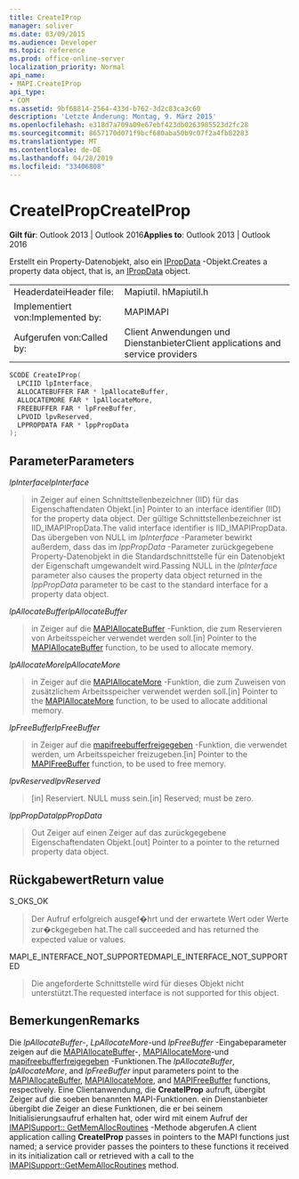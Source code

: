 ```yaml
---
title: CreateIProp
manager: soliver
ms.date: 03/09/2015
ms.audience: Developer
ms.topic: reference
ms.prod: office-online-server
localization_priority: Normal
api_name:
- MAPI.CreateIProp
api_type:
- COM
ms.assetid: 9bf68814-2564-433d-b762-3d2c83ca3c60
description: 'Letzte Änderung: Montag, 9. März 2015'
ms.openlocfilehash: e318d7a709a09e67ebf423db0263985523d2fc28
ms.sourcegitcommit: 8657170d071f9bcf680aba50b9c07f2a4fb82283
ms.translationtype: MT
ms.contentlocale: de-DE
ms.lasthandoff: 04/28/2019
ms.locfileid: "33406808"
---
```

# <a name="createiprop"></a><span data-ttu-id="375a5-103">CreateIProp</span><span class="sxs-lookup"><span data-stu-id="375a5-103">CreateIProp</span></span>

  
  
<span data-ttu-id="375a5-104">**Gilt für**: Outlook 2013 | Outlook 2016</span><span class="sxs-lookup"><span data-stu-id="375a5-104">**Applies to**: Outlook 2013 | Outlook 2016</span></span> 
  
<span data-ttu-id="375a5-105">Erstellt ein Property-Datenobjekt, also ein [IPropData](ipropdataimapiprop.md) -Objekt.</span><span class="sxs-lookup"><span data-stu-id="375a5-105">Creates a property data object, that is, an [IPropData](ipropdataimapiprop.md) object.</span></span> 
  
|||
|:-----|:-----|
|<span data-ttu-id="375a5-106">Headerdatei</span><span class="sxs-lookup"><span data-stu-id="375a5-106">Header file:</span></span>  <br/> |<span data-ttu-id="375a5-107">Mapiutil. h</span><span class="sxs-lookup"><span data-stu-id="375a5-107">Mapiutil.h</span></span>  <br/> |
|<span data-ttu-id="375a5-108">Implementiert von:</span><span class="sxs-lookup"><span data-stu-id="375a5-108">Implemented by:</span></span>  <br/> |<span data-ttu-id="375a5-109">MAPI</span><span class="sxs-lookup"><span data-stu-id="375a5-109">MAPI</span></span>  <br/> |
|<span data-ttu-id="375a5-110">Aufgerufen von:</span><span class="sxs-lookup"><span data-stu-id="375a5-110">Called by:</span></span>  <br/> |<span data-ttu-id="375a5-111">Client Anwendungen und Dienstanbieter</span><span class="sxs-lookup"><span data-stu-id="375a5-111">Client applications and service providers</span></span>  <br/> |
   
```cpp
SCODE CreateIProp(
  LPCIID lpInterface,
  ALLOCATEBUFFER FAR * lpAllocateBuffer,
  ALLOCATEMORE FAR * lpAllocateMore,
  FREEBUFFER FAR * lpFreeBuffer,
  LPVOID lpvReserved,
  LPPROPDATA FAR * lppPropData
);
```

## <a name="parameters"></a><span data-ttu-id="375a5-112">Parameter</span><span class="sxs-lookup"><span data-stu-id="375a5-112">Parameters</span></span>

 <span data-ttu-id="375a5-113">_lpInterface_</span><span class="sxs-lookup"><span data-stu-id="375a5-113">_lpInterface_</span></span>
  
> <span data-ttu-id="375a5-114">in Zeiger auf einen Schnittstellenbezeichner (IID) für das Eigenschaftendaten Objekt.</span><span class="sxs-lookup"><span data-stu-id="375a5-114">[in] Pointer to an interface identifier (IID) for the property data object.</span></span> <span data-ttu-id="375a5-115">Der gültige Schnittstellenbezeichner ist IID_IMAPIPropData.</span><span class="sxs-lookup"><span data-stu-id="375a5-115">The valid interface identifier is IID_IMAPIPropData.</span></span> <span data-ttu-id="375a5-116">Das übergeben von NULL im _lpInterface_ -Parameter bewirkt außerdem, dass das im _lppPropData_ -Parameter zurückgegebene Property-Datenobjekt in die Standardschnittstelle für ein Datenobjekt der Eigenschaft umgewandelt wird.</span><span class="sxs-lookup"><span data-stu-id="375a5-116">Passing NULL in the  _lpInterface_ parameter also causes the property data object returned in the  _lppPropData_ parameter to be cast to the standard interface for a property data object.</span></span> 
    
 <span data-ttu-id="375a5-117">_lpAllocateBuffer_</span><span class="sxs-lookup"><span data-stu-id="375a5-117">_lpAllocateBuffer_</span></span>
  
> <span data-ttu-id="375a5-118">in Zeiger auf die [MAPIAllocateBuffer](mapiallocatebuffer.md) -Funktion, die zum Reservieren von Arbeitsspeicher verwendet werden soll.</span><span class="sxs-lookup"><span data-stu-id="375a5-118">[in] Pointer to the [MAPIAllocateBuffer](mapiallocatebuffer.md) function, to be used to allocate memory.</span></span> 
    
 <span data-ttu-id="375a5-119">_lpAllocateMore_</span><span class="sxs-lookup"><span data-stu-id="375a5-119">_lpAllocateMore_</span></span>
  
> <span data-ttu-id="375a5-120">in Zeiger auf die [MAPIAllocateMore](mapiallocatemore.md) -Funktion, die zum Zuweisen von zusätzlichem Arbeitsspeicher verwendet werden soll.</span><span class="sxs-lookup"><span data-stu-id="375a5-120">[in] Pointer to the [MAPIAllocateMore](mapiallocatemore.md) function, to be used to allocate additional memory.</span></span> 
    
 <span data-ttu-id="375a5-121">_lpFreeBuffer_</span><span class="sxs-lookup"><span data-stu-id="375a5-121">_lpFreeBuffer_</span></span>
  
> <span data-ttu-id="375a5-122">in Zeiger auf die [mapifreebufferfreigegeben](mapifreebuffer.md) -Funktion, die verwendet werden, um Arbeitsspeicher freizugeben.</span><span class="sxs-lookup"><span data-stu-id="375a5-122">[in] Pointer to the [MAPIFreeBuffer](mapifreebuffer.md) function, to be used to free memory.</span></span> 
    
 <span data-ttu-id="375a5-123">_lpvReserved_</span><span class="sxs-lookup"><span data-stu-id="375a5-123">_lpvReserved_</span></span>
  
> <span data-ttu-id="375a5-124">[in] Reserviert. NULL muss sein.</span><span class="sxs-lookup"><span data-stu-id="375a5-124">[in] Reserved; must be zero.</span></span> 
    
 <span data-ttu-id="375a5-125">_lppPropData_</span><span class="sxs-lookup"><span data-stu-id="375a5-125">_lppPropData_</span></span>
  
> <span data-ttu-id="375a5-126">Out Zeiger auf einen Zeiger auf das zurückgegebene Eigenschaftendaten Objekt.</span><span class="sxs-lookup"><span data-stu-id="375a5-126">[out] Pointer to a pointer to the returned property data object.</span></span>
    
## <a name="return-value"></a><span data-ttu-id="375a5-127">Rückgabewert</span><span class="sxs-lookup"><span data-stu-id="375a5-127">Return value</span></span>

<span data-ttu-id="375a5-128">S_OK</span><span class="sxs-lookup"><span data-stu-id="375a5-128">S_OK</span></span> 
  
> <span data-ttu-id="375a5-129">Der Aufruf erfolgreich ausgef�hrt und der erwartete Wert oder Werte zur�ckgegeben hat.</span><span class="sxs-lookup"><span data-stu-id="375a5-129">The call succeeded and has returned the expected value or values.</span></span> 
    
<span data-ttu-id="375a5-130">MAPI_E_INTERFACE_NOT_SUPPORTED</span><span class="sxs-lookup"><span data-stu-id="375a5-130">MAPI_E_INTERFACE_NOT_SUPPORTED</span></span> 
  
> <span data-ttu-id="375a5-131">Die angeforderte Schnittstelle wird für dieses Objekt nicht unterstützt.</span><span class="sxs-lookup"><span data-stu-id="375a5-131">The requested interface is not supported for this object.</span></span>
    
## <a name="remarks"></a><span data-ttu-id="375a5-132">Bemerkungen</span><span class="sxs-lookup"><span data-stu-id="375a5-132">Remarks</span></span>

<span data-ttu-id="375a5-133">Die _lpAllocateBuffer_-, _LpAllocateMore_-und _lpFreeBuffer_ -Eingabeparameter zeigen auf die [MAPIAllocateBuffer](mapiallocatebuffer.md)-, [MAPIAllocateMore](mapiallocatemore.md)-und [mapifreebufferfreigegeben](mapifreebuffer.md) -Funktionen.</span><span class="sxs-lookup"><span data-stu-id="375a5-133">The  _lpAllocateBuffer_,  _lpAllocateMore_, and  _lpFreeBuffer_ input parameters point to the [MAPIAllocateBuffer](mapiallocatebuffer.md), [MAPIAllocateMore](mapiallocatemore.md), and [MAPIFreeBuffer](mapifreebuffer.md) functions, respectively.</span></span> <span data-ttu-id="375a5-134">Eine Clientanwendung, die **CreateIProp** aufruft, übergibt Zeiger auf die soeben benannten MAPI-Funktionen. ein Dienstanbieter übergibt die Zeiger an diese Funktionen, die er bei seinem Initialisierungsaufruf erhalten hat, oder wird mit einem Aufruf der [IMAPISupport:: GetMemAllocRoutines](imapisupport-getmemallocroutines.md) -Methode abgerufen.</span><span class="sxs-lookup"><span data-stu-id="375a5-134">A client application calling **CreateIProp** passes in pointers to the MAPI functions just named; a service provider passes the pointers to these functions it received in its initialization call or retrieved with a call to the [IMAPISupport::GetMemAllocRoutines](imapisupport-getmemallocroutines.md) method.</span></span> 
  

